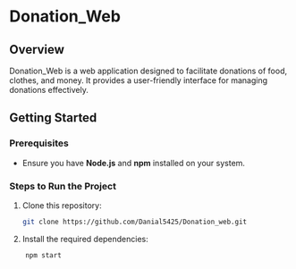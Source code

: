 # Donation_Web

## Overview
Donation_Web is a web application designed to facilitate donations of food, clothes, and money. It provides a user-friendly interface for managing donations effectively.

## Getting Started

### Prerequisites
- Ensure you have **Node.js** and **npm** installed on your system.

### Steps to Run the Project
1. Clone this repository:
   ```bash
   git clone https://github.com/Danial5425/Donation_web.git

2. Install the required dependencies:
  ```bash
      npm start 
